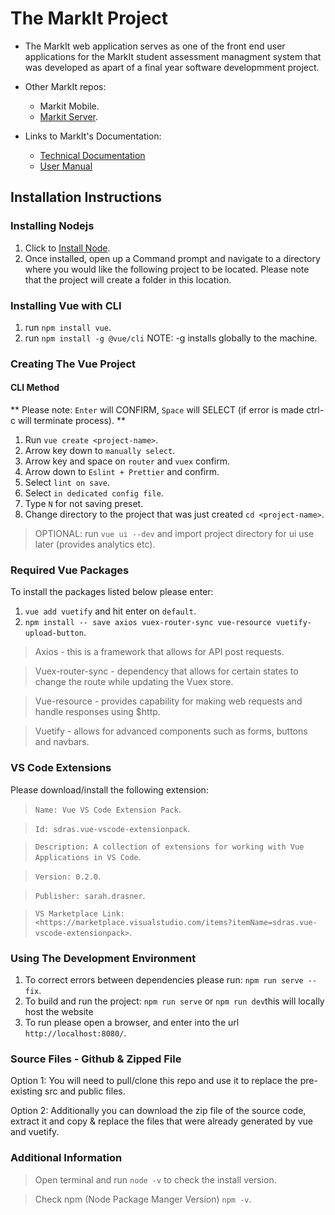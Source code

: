 # The MarkIt Project

* The MarkIt web application serves as one of the front end user applications for the MarkIt student assessment managment system that was developed as apart of a final year software developmment project.

* Other MarkIt repos:
  * Markit Mobile.
  * [Markit Server](https://github.com/alexjp7/MijdasServer).

* Links to MarkIt's Documentation:
    * [Technical Documentation](https://docs.google.com/document/d/1Z2MqpAQx7kH8sAXyBceEtuVXf-e3QI7tjFyjzcmygUM/edit?usp=sharing )
    * [User Manual](https://docs.google.com/document/d/1u3mMrD9jspegA7CbiDzYNqmAJoSQUHNqry6Ky13ZLVE/edit?usp=sharing)


<h2> Installation Instructions </h2>

<h3> Installing Nodejs </h3>

1. Click to [Install Node](https://nodejs.org/en/download/).
2. Once installed, open up a Command prompt and navigate to a directory where you would like the following project to be located. Please note that the project will create a folder in this location.

<h3> Installing Vue with CLI </h3>

1. run `npm install vue`.
2. run `npm install -g @vue/cli` NOTE: -g installs globally to the machine.

<h3> Creating The Vue Project </h3>

<h4> CLI Method </h4>

** Please note: `Enter` will CONFIRM, `Space` will SELECT (if error is made ctrl-c will terminate process). **

1. Run `vue create <project-name>`.
2. Arrow key down to `manually select`.
3. Arrow key and space on `router` and `vuex` confirm.
4. Arrow down to `Eslint + Prettier` and confirm.
5. Select `lint on save`.
6. Select `in dedicated config file`.
7. Type `N` for not saving preset.
8. Change directory to the project that was just created `cd <project-name>`.

> OPTIONAL: run `vue ui --dev` and import project directory for ui use later (provides analytics etc).

<h3> Required Vue Packages </h3>

To install the packages listed below please enter: 
1. `vue add vuetify` and hit enter on `default`.
2. `npm install -- save axios vuex-router-sync vue-resource vuetify-upload-button`.

> Axios - this is a framework that allows for API post requests.

> Vuex-router-sync - dependency that allows for certain states to change the route while updating the Vuex store. 

> Vue-resource - provides capability for making web requests and handle responses using \$http.

> Vuetify - allows for advanced components such as forms, buttons and navbars.

<h3> VS Code Extensions </h3>

Please download/install the following extension:

> `Name: Vue VS Code Extension Pack`.

> `Id: sdras.vue-vscode-extensionpack`.

> `Description: A collection of extensions for working with Vue Applications in VS Code`.

> `Version: 0.2.0`.

> `Publisher: sarah.drasner`.

> `VS Marketplace Link: <https://marketplace.visualstudio.com/items?itemName=sdras.vue-vscode-extensionpack>`.

<h3> Using The Development Environment</h3>

1. To correct errors between dependencies please run: `npm run serve --fix`.
2. To build and run the project: `npm run serve` or `npm run dev`this will locally host the website 
3. To run please open a browser, and enter into the url `http://localhost:8080/`. 
  
<h3> Source Files - Github & Zipped File </h3>

Option 1: You will need to pull/clone this repo and use it to replace the pre-existing src and public files.

Option 2: Additionally you can download the zip file of the source code, extract it and copy & replace the files that were already generated by vue and vuetify.

<h3> Additional Information </h3>

> Open terminal and run `node -v` to check the install version.

> Check npm (Node Package Manger Version) `npm -v`.
